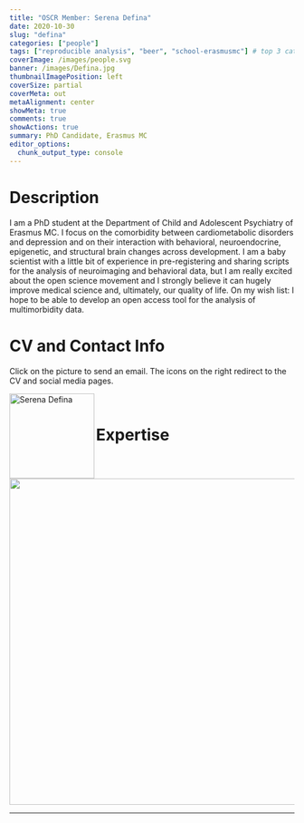 ```yaml
---
title: "OSCR Member: Serena Defina"
date: 2020-10-30
slug: "defina"
categories: ["people"]
tags: ["reproducible analysis", "beer", "school-erasmusmc"] # top 3 categories + unique + school
coverImage: /images/people.svg
banner: /images/Defina.jpg
thumbnailImagePosition: left
coverSize: partial
coverMeta: out
metaAlignment: center
showMeta: true
comments: true
showActions: true
summary: PhD Candidate, Erasmus MC
editor_options: 
  chunk_output_type: console
---
```




# Description

I am a PhD student at the Department of Child and Adolescent Psychiatry of Erasmus MC. I focus on the comorbidity between cardiometabolic disorders and depression and on their interaction with behavioral, neuroendocrine, epigenetic, and structural brain changes across development. I am a baby scientist with a little bit of experience in pre-registering and sharing scripts for the analysis of neuroimaging and behavioral data, but I am really excited about the open science movement and I strongly believe it can hugely improve medical science and, ultimately, our quality of life. On my wish list: I hope to be able to develop an open access tool for the analysis of multimorbidity data.

# CV and Contact Info

Click on the picture to send an email. The icons on the right redirect to the CV and social media pages.

<!-- EMAIL -->
<p>
  <a href="mailto:s.defina@erasmusmc.nl">
  <img border="0" alt="Serena Defina" src="/images/Defina.jpg" width="150" height="150" align="left">
  </a>
</p>

<!-- CV -->
<p align="center">
  <a href="https://www.linkedin.com/in/serena-defina-684378183/" class="fa fa-file fa-2x" style="color:#00B969;">
  </a>
</p>

<!-- ORCID -->
<p align="center">
  <a href="https://orcid.org/0000-0003-3344-6597" class="ai ai-orcid fa-2x" style="color:#000000;">
  </a>
</p>

<!-- GITHUB -->
<p align="center">
  <a href="https://github.com/SereDef" class="fa fa-github fa-2x" style="color:#000000;">
  </a>
</p>

<BR>

# Expertise

<img src="{{< blogdown/postref >}}index_files/figure-html/radarPlot-1.png" width="576" />

***



